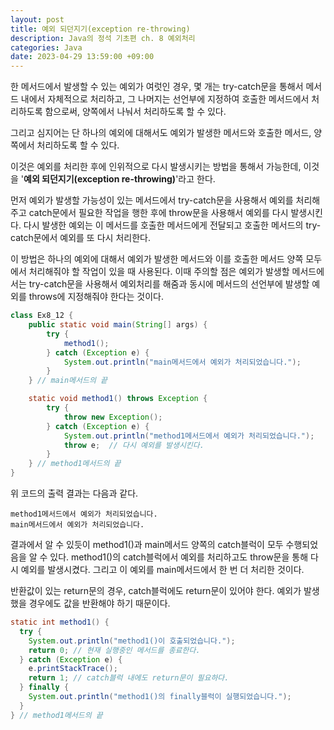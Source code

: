 ```yaml
---
layout: post
title: 예외 되던지기(exception re-throwing)
description: Java의 정석 기초편 ch. 8 예외처리
categories: Java
date: 2023-04-29 13:59:00 +09:00
---
```

한 메서드에서 발생할 수 있는 예외가 여럿인 경우, 몇 개는 try-catch문을 통해서 메서드 내에서 자체적으로 처리하고, 그 나머지는 선언부에 지정하여 호출한 메서드에서 처리하도록 함으로써, 양쪽에서 나눠서 처리하도록 할 수 있다. 

그리고 심지어는 단 하나의 예외에 대해서도 예외가 발생한 메서드와 호출한 메서드, 양쪽에서 처리하도록 할 수 있다.

이것은 예외를 처리한 후에 인위적으로 다시 발생시키는 방법을 통해서 가능한데, 이것을 '**예외 되던지기(exception re-throwing)**'라고 한다.

먼저 예외가 발생할 가능성이 있는 메서드에서 try-catch문을 사용해서 예외를 처리해주고 catch문에서 필요한 작업을 행한 후에 throw문을 사용해서 예외를 다시 발생시킨다. 다시 발생한 예외는 이 메서드를 호출한 메서드에게 전달되고 호출한 메서드의 try-catch문에서 예외를 또 다시 처리한다.

이 방법은 하나의 예외에 대해서 예외가 발생한 메서드와 이를 호출한 메서드 양쪽 모두에서 처리해줘야 할 작업이 있을 때 사용된다. 이때 주의할 점은 예외가 발생할 메서드에서는 try-catch문을 사용해서 예외처리를 해줌과 동시에 메서드의 선언부에 발생할 예외를 throws에 지정해줘야 한다는 것이다. 

```java
class Ex8_12 {
	public static void main(String[] args) {
		try {
			method1();		
		} catch (Exception e) {
			System.out.println("main메서드에서 예외가 처리되었습니다.");
		}
	} // main메서드의 끝 

	static void method1() throws Exception {
		try {
			throw new Exception();
		} catch (Exception e) {
			System.out.println("method1메서드에서 예외가 처리되었습니다.");
			throw e;  // 다시 예외를 발생시킨다. 
		}
	} // method1메서드의 끝 
}
```

위 코드의 출력 결과는 다음과 같다.

```
method1메서드에서 예외가 처리되었습니다.
main메서드에서 예외가 처리되었습니다.
```

결과에서 알 수 있듯이 method1()과 main메서드 양쪽의 catch블럭이 모두 수행되었음을 알 수 있다. method1()의 catch블럭에서 예외를 처리하고도 throw문을 통해 다시 예외를 발생시켰다. 그리고 이 예외를 main메서드에서 한 번 더 처리한 것이다.

반환값이 있는 return문의 경우, catch블럭에도 return문이 있어야 한다. 예외가 발생했을 경우에도 값을 반환해야 하기 때문이다.

```java
static int method1() {
  try {
    System.out.println("method1()이 호출되었습니다.");
    return 0; // 현재 실행중인 메서드를 종료한다.
  } catch (Exception e) {
    e.printStackTrace();
    return 1; // catch블럭 내에도 return문이 필요하다.
  } finally {
    System.out.println("method1()의 finally블럭이 실행되었습니다.");
  }
} // method1메서드의 끝
```
